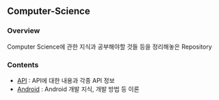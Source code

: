 ## Computer-Science
### Overview
Computer Science에 관한 지식과 공부해야할 것들 등을 정리해놓은 Repository
### Contents
- [API](./API) : API에 대한 내용과 각종 API 정보
- [Android](./Android) : Android 개발 지식, 개발 방법 등 이론
